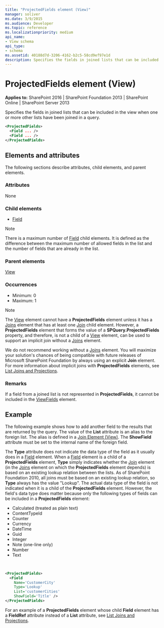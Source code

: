 ```yaml
---
title: "ProjectedFields element (View)"
manager: soliver
ms.date: 3/9/2015
ms.audience: Developer
ms.topic: reference
ms.localizationpriority: medium
api_name:
- View schema
api_type:
- schema
ms.assetid: 40188d7d-3206-4162-b2c5-58cd9ef97e1d
description: Specifies the fields in joined lists that can be included in the view when one or more other lists have been joined in a query.
---
```


# ProjectedFields element (View)

**Applies to:** SharePoint 2016 | SharePoint Foundation 2013 | SharePoint Online | SharePoint Server 2013

Specifies the fields in joined lists that can be included in the view when one or more other lists have been joined in a query.

```XML
<ProjectedFields>
  <Field ... />
  <Field ... />
</ProjectedFields>
```

## Elements and attributes

The following sections describe attributes, child elements, and parent elements.

### Attributes

None

### Child elements

- [Field](field-element-list.md)

> [!NOTE]
> There is a maximum number of [Field](field-element-list.md) child elements. It is defined as the difference between the maximum number of allowed fields in the list and the number of fields that are already in the list.

### Parent elements

 [View](view-element-list.md)

### Occurrences

- Minimum: 0
- Maximum: 1

> [!NOTE]
> The [View](view-element-list.md) element cannot have a **ProjectedFields** element unless it has a [Joins](joins-element-view.md) element that has at least one [Join](join-element-view.md) child element. However, a **ProjectedFields** element that forms the value of a **SPQuery.ProjectedFields** property, and therefore, is not a child of a [View](view-element-list.md) element, can be used to support an implicit join without a [Joins](joins-element-view.md) element.
>
> We do not recommend working without a [Joins](joins-element-view.md) element. You will maximize your solution's chances of being compatible with future releases of Microsoft SharePoint Foundation by always using an explicit **Join** element. For more information about implicit joins with **ProjectedFields** elements, see [List Joins and Projections](https://msdn.microsoft.com/library/f8e07793-3053-4930-97aa-556e38b9f21b%28Office.15%29.aspx).

### Remarks

If a field from a joined list is not represented in **ProjectedFields**, it cannot be included in the [ViewFields](viewfields-element-list.md) element.

## Example

The following example shows how to add another field to the results that are returned by the query. The value of the **List** attribute is an alias to the foreign list. The alias is defined in a [Join Element (View)](join-element-view.md). The **ShowField** attribute must be set to the internal name of the foreign field.

The **Type** attribute does not indicate the data type of the field as it usually does in a [Field](field-element-list.md) element. When a [Field](field-element-list.md) element is a child of a **ProjectedFields** element, **Type** simply indicates whether the [Join](join-element-view.md) element (in the [Joins](joins-element-view.md) element on which the **ProjectedFields** element depends) is based on an existing lookup relation between the lists. As of SharePoint Foundation 2010, all joins must be based on an existing lookup relation, so **Type** always has the value "Lookup". The actual data type of the field is not indicated when it is a child of the **ProjectedFields** element. However, the field's data type does matter because only the following types of fields can be included in a **ProjectedFields** element:

- Calculated (treated as plain text)
- ContentTypeId
- Counter
- Currency
- DateTime
- Guid
- Integer
- Note (one-line only)
- Number
- Text

<br/>

```XML
<ProjectedFields>
  <Field
    Name='CustomerCity'
    Type='Lookup'
    List='customerCities'
    ShowField='Title' />
</ProjectedFields>
```

For an example of a **ProjectedFields** element whose child **Field** element has a **FieldRef** attribute instead of a **List** attribute, see [List Joins and Projections](https://msdn.microsoft.com/library/f8e07793-3053-4930-97aa-556e38b9f21b%28Office.15%29.aspx).
